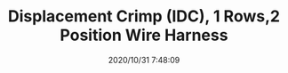 ﻿---
layout: post 
title: Displacement Crimp (IDC), 1 Rows,2 Position Wire Harness
is_home: true
tags: 
categories: wire-harness
overview: 
series: MT
part_number: 7-173977-2
thumb_img: static/202010/469-thumb-20201031154915.jpg
small_img: static/202010/469-20201031154915.jpg
date: 2020/10/31 7:48:09
---



